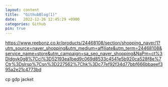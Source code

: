 ```yaml
---
layout: content
title:  "GithubBlog(1)"
date:   2022-12-26 12:45:29 +0900
categories: Github
pin: true
---
```



 https://www.reebonz.co.kr/products/24468108/section/shopping_naver/1?utm_source=naver_shopping&utm_medium=affiliate&utm_term=24468108&service_name=store&utm_campaign=sa_seo_naver_shopping&NaPm=ct%3Dldgvk0g8%7Cci%3D52193ea1bed9c069d8533c4541e5b920ca528f8e%7Ctr%3Dslrsp%7Csn%3D227562%7Chk%3Dc77ef92f34d77bbf666bbaeef395a2e21c4773bd

 cp gdp jacket
